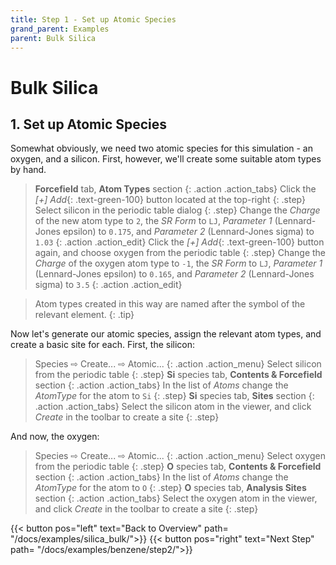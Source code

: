 ```yaml
---
title: Step 1 - Set up Atomic Species
grand_parent: Examples
parent: Bulk Silica
---
```

# Bulk Silica

## 1. Set up Atomic Species

Somewhat obviously, we need two atomic species for this simulation - an oxygen, and a silicon. First, however, we'll create some suitable atom types by hand.

> **Forcefield** tab, **Atom Types** section
{: .action .action_tabs}
> Click the _[+] Add_{: .text-green-100} button located at the top-right
{: .step}
> Select silicon in the periodic table dialog
{: .step}
> Change the _Charge_ of the new atom type to `2`, the _SR Form_ to `LJ`, _Parameter 1_ (Lennard-Jones epsilon) to `0.175`, and _Parameter 2_ (Lennard-Jones sigma) to `1.03`
{: .action .action_edit}
> Click the _[+] Add_{: .text-green-100} button again, and choose oxygen from the periodic table
{: .step}
> Change the _Charge_ of the oxygen atom type to `-1`, the _SR Form_ to `LJ`, _Parameter 1_ (Lennard-Jones epsilon) to `0.165`, and _Parameter 2_ (Lennard-Jones sigma) to `3.5`
{: .action .action_edit}

> Atom types created in this way are named after the symbol of the relevant element.
{: .tip}
	
Now let's generate our atomic species, assign the relevant atom types, and create a basic site for each. First, the silicon:

> Species &#8680; Create... &#8680; Atomic...
{: .action .action_menu}
> Select silicon from the periodic table
{: .step}
> **Si** species tab, **Contents & Forcefield** section
{: .action .action_tabs}
> In the list of _Atoms_ change the _AtomType_ for the atom to `Si`
{: .step}
> **Si** species tab, **Sites** section
{: .action .action_tabs}
> Select the silicon atom in the viewer, and click _Create_ in the toolbar to create a site
{: .step}

And now, the oxygen:

> Species &#8680; Create... &#8680; Atomic...
{: .action .action_menu}
> Select oxygen from the periodic table
{: .step}
> **O** species tab, **Contents & Forcefield** section
{: .action .action_tabs}
> In the list of _Atoms_ change the _AtomType_ for the atom to `O`
{: .step}
> **O** species tab, **Analysis Sites** section
{: .action .action_tabs}
> Select the oxygen atom in the viewer, and click _Create_ in the toolbar to create a site
{: .step}

{{< button pos="left" text="Back to Overview" path= "/docs/examples/silica_bulk/">}}
{{< button pos="right" text="Next Step" path= "/docs/examples/benzene/step2/">}}
